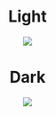 <h1 align="center"> 
  Light
</h1>

<p align="center">
  <img src="https://github.com/DevLabatut/LightDark-Theme-Toggler/assets/134607946/de35b834-1c33-4e37-b801-56f6931a281d">


<h1 align="center"> 
  Dark
</h1>

<p align="center">
  <img src="https://github.com/DevLabatut/LightDark-Theme-Toggler/assets/134607946/2b0b7f6d-826c-4868-83fa-756f77b490f8">


